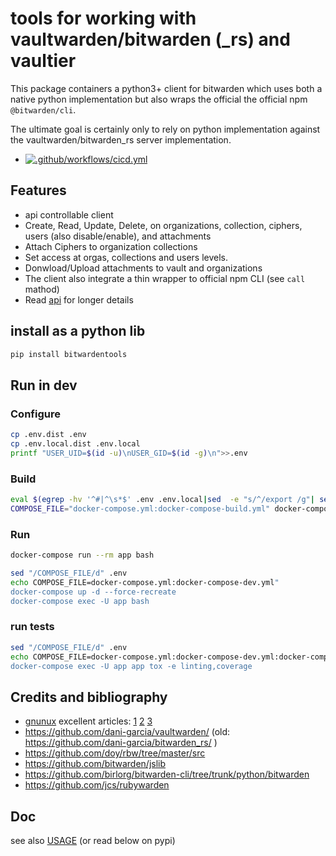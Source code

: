 # tools for working with vaultwarden/bitwarden (_rs) and vaultier

This package containers a python3+ client for bitwarden which uses both a native python implementation but also wraps the official the official npm `@bitwarden/cli`.

The ultimate goal is certainly only to rely on python implementation against the vaultwarden/bitwarden_rs server implementation.

- [![.github/workflows/cicd.yml](https://github.com/corpusops/bitwardentools/actions/workflows/cicd.yml/badge.svg?branch=main)](https://github.com/corpusops/bitwardentools/actions/workflows/cicd.yml)

## Features
- api controllable client
- Create, Read, Update, Delete,  on organizations, collection, ciphers, users (also disable/enable), and attachments
- Attach Ciphers to organization collections
- Set access at orgas, collections and users levels.
- Donwload/Upload attachments to vault and organizations
- The client also integrate a thin wrapper to official npm CLI (see `call` mathod)
- Read [api](./src/bitwardentools/client.py)  for longer details
 
## install as a python lib
```bash
pip install bitwardentools
```

## Run in dev
### Configure
```bash
cp .env.dist .env
cp .env.local.dist .env.local
printf "USER_UID=$(id -u)\nUSER_GID=$(id -g)\n">>.env
```

### Build
```bash
eval $(egrep -hv '^#|^\s*$' .env .env.local|sed  -e "s/^/export /g"| sed -e "s/=/='/" -e "s/$/'/g"|xargs)
COMPOSE_FILE="docker-compose.yml:docker-compose-build.yml" docker-compose build
```

### Run

```bash
docker-compose run --rm app bash
```

```bash
sed "/COMPOSE_FILE/d" .env
echo COMPOSE_FILE=docker-compose.yml:docker-compose-dev.yml"
docker-compose up -d --force-recreate
docker-compose exec -U app bash
```

### run tests
```bash
sed "/COMPOSE_FILE/d" .env
echo COMPOSE_FILE=docker-compose.yml:docker-compose-dev.yml:docker-compose-test.yml"
docker-compose exec -U app app tox -e linting,coverage
```

## Credits and bibliography
- [gnunux](http://gnunux.info/) excellent articles:
    [1](http://gnunux.info/dotclear2/index.php?post/2020/10/11/%C3%89crire-un-client-Bitwarden-en-python-%3A-identifiant)
    [2](http://gnunux.info/dotclear2/index.php?post/2020/10/11/%C3%89crire-un-client-Bitwarden-en-python-%3A-cr%C3%A9er-une-organisation-et-une-collection)
    [3](http://gnunux.info/dotclear2/index.php?post/2020/10/11/%C3%89crire-un-client-Bitwarden-en-python)
- https://github.com/dani-garcia/vaultwarden/ (old: https://github.com/dani-garcia/bitwarden_rs/ )
- https://github.com/doy/rbw/tree/master/src
- https://github.com/bitwarden/jslib
- https://github.com/birlorg/bitwarden-cli/tree/trunk/python/bitwarden
- https://github.com/jcs/rubywarden


## Doc
see also [USAGE](./USAGE.md) (or read below on pypi)

